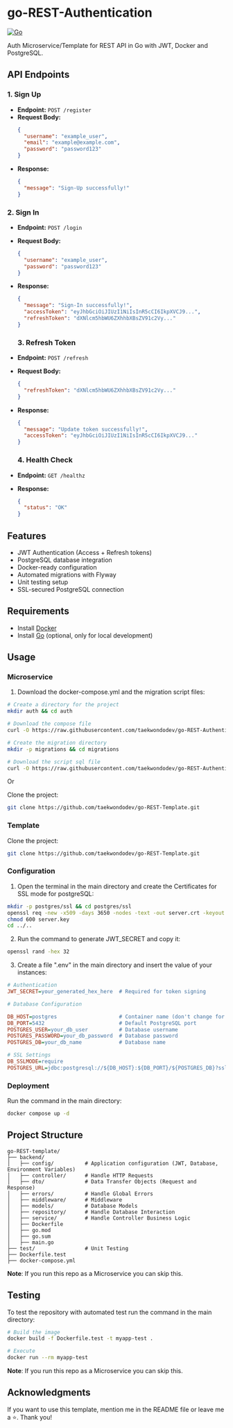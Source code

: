 # go-REST-Authentication
[![Go](https://img.shields.io/badge/Go-1.24.1+-00ADD8?logo=go)](https://golang.org)

Auth Microservice/Template for REST API in Go with JWT, Docker and PostgreSQL.

## API Endpoints

### 1. **Sign Up**
- **Endpoint:** `POST /register`
- **Request Body:**
  ```json
  {
    "username": "example_user",
    "email": "example@example.com",
    "password": "password123"
  }
  ```
- **Response:**
  ```json
  {
    "message": "Sign-Up successfully!"
  }
  ```

### 2. **Sign In**
- **Endpoint:** `POST /login`
- **Request Body:**
  ```json
  {
    "username": "example_user",
    "password": "password123"
  }
  ```
- **Response:**
  ```json
  {
    "message": "Sign-In successfully!",
    "accessToken": "eyJhbGciOiJIUzI1NiIsInR5cCI6IkpXVCJ9...",
    "refreshToken": "dXNlcm5hbWU6ZXhhbXBsZV91c2Vy..."
  }
  ```

  ### 3. **Refresh Token**
- **Endpoint:** `POST /refresh`
- **Request Body:**
  ```json
  {
    "refreshToken": "dXNlcm5hbWU6ZXhhbXBsZV91c2Vy..."
  }
  ```
- **Response:**
  ```json
  {
    "message": "Update token successfully!",
    "accessToken": "eyJhbGciOiJIUzI1NiIsInR5cCI6IkpXVCJ9..."
  }
  ```

  ### 4. **Health Check**
- **Endpoint:** `GET /healthz`
- **Response:**
  ```json
  {
    "status": "OK"
  }
  ```

## Features
- JWT Authentication (Access + Refresh tokens)
- PostgreSQL database integration
- Docker-ready configuration
- Automated migrations with Flyway
- Unit testing setup
- SSL-secured PostgreSQL connection

## Requirements

- Install [Docker](https://docs.docker.com/engine/install/)
- Install [Go](https://go.dev/dl/) (optional, only for local development)

## Usage

### Microservice

1. Download the docker-compose.yml and the migration script files:
  ```bash
  # Create a directory for the project
  mkdir auth && cd auth

  # Download the compose file
  curl -O https://raw.githubusercontent.com/taekwondodev/go-REST-Authentication/microservice/docker-compose.yml

  # Create the migration directory
  mkdir -p migrations && cd migrations

  # Download the script sql file
  curl -O https://raw.githubusercontent.com/taekwondodev/go-REST-Authentication/microservice/migrations/V1__Create_User_table.sql
  ```
  Or

  Clone the project:
   
  ```bash
  git clone https://github.com/taekwondodev/go-REST-Template.git
  ```

### Template

  Clone the project:

  ```bash
  git clone https://github.com/taekwondodev/go-REST-Template.git
  ```

### Configuration
1. Open the terminal in the main directory and create the Certificates for SSL mode for postgreSQL:

  ```bash
  mkdir -p postgres/ssl && cd postgres/ssl
  openssl req -new -x509 -days 3650 -nodes -text -out server.crt -keyout server.key -subj "/CN=postgres"
  chmod 600 server.key
  cd ../..
  ```
2. Run the command to generate JWT_SECRET and copy it:

  ```bash
  openssl rand -hex 32
  ```
3. Create a file ".env" in the main directory and insert the value of your instances:
   
  ```ini
  # Authentication
  JWT_SECRET=your_generated_hex_here  # Required for token signing

  # Database Configuration

  DB_HOST=postgres                    # Container name (don't change for compose)
  DB_PORT=5432                        # Default PostgreSQL port
  POSTGRES_USER=your_db_user          # Database username
  POSTGRES_PASSWORD=your_db_password  # Database password
  POSTGRES_DB=your_db_name            # Database name

  # SSL Settings
  DB_SSLMODE=require                  
  POSTGRES_URL=jdbc:postgresql://${DB_HOST}:${DB_PORT}/${POSTGRES_DB}?sslmode=${DB_SSLMODE}
  ```

### Deployment

Run the command in the main directory:
   
  ```bash
  docker compose up -d
  ```

## Project Structure

```
go-REST-template/
├── backend/
│   ├── config/          # Application configuration (JWT, Database, Environment Variables)
│   ├── controller/      # Handle HTTP Requests
│   ├── dto/             # Data Transfer Objects (Request and Response)
│   ├── errors/          # Handle Global Errors
│   ├── middleware/      # Middleware
│   ├── models/          # Database Models
│   ├── repository/      # Handle Database Interaction
│   ├── service/         # Handle Controller Business Logic
│   ├── Dockerfile       
│   ├── go.mod           
│   ├── go.sum           
│   ├── main.go  
├── test/                # Unit Testing    
├── Dockerfile.test        
├── docker-compose.yml   
```

**Note**: If you run this repo as a Microservice you can skip this.

## Testing

To test the repository with automated test run the command in the main directory:

```bash
# Build the image
docker build -f Dockerfile.test -t myapp-test .

# Execute
docker run --rm myapp-test
```

**Note**: If you run this repo as a Microservice you can skip this.

## Acknowledgments

If you want to use this template, mention me in the README file or leave me a ⭐. Thank you!
